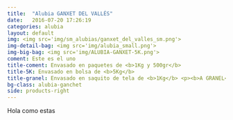 ```yaml
---
title:  "Alubia GANXET DEL VALLÉS"
date:   2016-07-20 17:26:19
categories: alubia
layout: default
img: <img src='img/sm_alubias/ganxet_del_valles_sm.png'>
img-detail-bag: <img src='img/alubia_small.png'>
img-big-bag: <img src='img/ALUBIA-GANXET-5K.png'>
coment: Este es el uno
title-coment: Envasado en paquetes de <b>1Kg y 500gr</b>
title-5K: Envasado en bolsa de <b>5Kg</b>
title-granel: Envasado en saquito de tela de <b>1Kg</b> <p><b>A GRANEL</b><br> Envasado en sacos de <b>10Kg y 25Kg</b> 
bg-class: alubia-ganchet 
side: products-right
---
```


Hola como estas